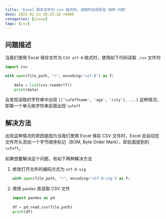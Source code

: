 ```yaml
---
title: 'Excel 保存文件为 csv 格式时，读取时出现存在 BOM 问题'
date: 2025-02-23 20:25:18 +0800
categories: [issue]
tags: [csv]
---
```


## 问题描述

当我们使用 Excel 保存文件为 `CSV utf-8` 格式时，使用如下代码读取 `.csv` 文件时

```python
import csv

with open(file_path, "r", encoding='utf-8') as f:
    
    data = list(csv.reader(f))
    print(data)
```

会发现读取的字符串中出现 `[['\ufeffname', 'age', 'city'], ...]` 这种情况，即第一个单元格字符串前面出现 `\ufeff`

## 解决方法

出现这种情况的原因是因为当我们使用 Excel 保存 CSV 文件时，Excel 会自动在文件开头添加一个字节顺序标记（BOM, Byte Order Mark），即前面提到的 `\ufeff`。

如果想要解决这个问题，有如下两种解决方法

1. 修改打开文件的编码方式为 `utf-8-sig`
   ```python
   with open(file_path, "r", encoding='utf-8-sig') as f:
   ```
2. 使用 `pandas` 库读取 CSV 文件
   ```python
   import pandas as pd
    
   df = pd.read_csv(file_path)
   print(df)
   ```
